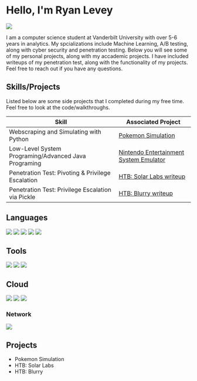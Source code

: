 # Hello, I'm Ryan Levey
<a href="https://www.linkedin.com/in/ryan-levey/"><img src="https://img.shields.io/badge/-LinkedIn-0072b1?&style=for-the-badge&logo=linkedin&logoColor=white" /></a>

I am a computer science student at Vanderbilt University with over 5-6 years in analytics. My spcializations include Machine Learning, A/B testing, along with cyber security and penetration testing. Below you will see some of my personal projects, along with my accademic projects. I have included writeups of my penetration test, along with the functionality of my projects. Feel free to reach out if you have any questions.


## Skills/Projects


Listed below are some side projects that I completed during my free time. Feel free to look at the code/walkthroughs.

| Skill                                         | Associated Project         |
|-----------------------------------------------|----------------------------|
| Webscraping and Simulating with Python          | <a href="https://github.com/TheLeveyBreaks/pokemon_best_party_project">Pokemon Simulation</a>|
| Low-Level System Programing/Advanced Java Programing          | <a href="https://github.com/theryeguy92/Java-NES-Emulator">Nintendo Entertainment System Emulator</a>|
| Penetration Test: Pivoting & Privilege Escalation  | <a href="https://github.com/theryeguy92/HTB-Solar-Lab">HTB: Solar Labs writeup</a>|
| Penetration Test: Privilege Escalation via Pickle  | <a href="https://github.com/theryeguy92/HTB_Blurry_Writeup/tree/main">HTB: Blurry writeup</a>|


## Languages
<img src="https://img.shields.io/badge/-Python-3776AB?&style=for-the-badge&logo=python&logoColor=FFD43B" />
<img src="https://img.shields.io/badge/-SQL-4479A1?&style=for-the-badge&logo=mysql&logoColor=white" />
<img src="https://img.shields.io/badge/-Java-007396?&style=for-the-badge&logo=java&logoColor=white" />
<img src="https://img.shields.io/badge/-Bash-4EAA25?&style=for-the-badge&logo=gnu-bash&logoColor=white" />
<img src="https://img.shields.io/badge/-C++-00599C?&style=for-the-badge&logo=c%2B%2B&logoColor=white" />



## Tools

<img src="https://img.shields.io/badge/-Kali%20Linux-557C94?&style=for-the-badge&logo=kali-linux&logoColor=white" />
<img src="https://img.shields.io/badge/-Tableau-E97627?&style=for-the-badge&logo=tableau&logoColor=white" />
<img src="https://img.shields.io/badge/-Linux-557C94?&style=for-the-badge&logo=linux&logoColor=white" />




## Cloud

<img src="https://img.shields.io/badge/-AWS-FF9900?&style=for-the-badge&logo=amazon-aws&logoColor=white" />
<img src="https://img.shields.io/badge/-Snowflake-29B5E8?&style=for-the-badge&logo=snowflake&logoColor=white" />
<img src="https://img.shields.io/badge/-Databricks-FF3621?&style=for-the-badge&logo=databricks&logoColor=white" />




### Network
<div>
    <img src="https://img.shields.io/badge/-Wireshark-1679A7?&style=for-the-badge&logo=Wireshark&logoColor=white" />
</div>


</div>

## Projects
- Pokemon Simulation
- HTB: Solar Labs
- HTB: Blurry
